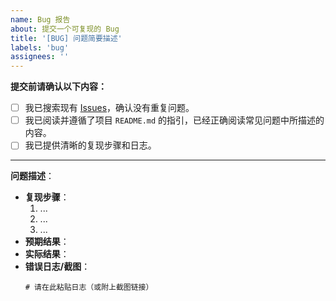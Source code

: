 ```yaml
---
name: Bug 报告
about: 提交一个可复现的 Bug
title: '[BUG] 问题简要描述'
labels: 'bug'
assignees: ''
---
```


<!-- 请仔细阅读以下要求，否则 Issue 可能被关闭 -->
**提交前请确认以下内容：**

- [ ] 我已搜索现有 [Issues](https://github.com/TonyJiangWJ/Ant-Forest/issues?q=is%3Aissue)，确认没有重复问题。
- [ ] 我已阅读并遵循了项目 `README.md` 的指引，已经正确阅读常见问题中所描述的内容。
- [ ] 我已提供清晰的复现步骤和日志。

---
**问题描述**：

- **复现步骤**：  
  1. ...  
  2. ...  
  3. ...  
- **预期结果**：  
- **实际结果**：  
- **错误日志/截图**：  
  ```log
  # 请在此粘贴日志（或附上截图链接）
  ```
